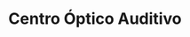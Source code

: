 ---
title: "Centro Óptico Auditivo"
url: /borriana-burriana/centro-optico-auditivo/
shop: óptico
---